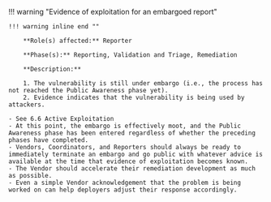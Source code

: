 !!! warning "Evidence of exploitation for an embargoed report"

    !!! warning inline end ""
        
        **Role(s) affected:** Reporter
    
        **Phase(s):** Reporting, Validation and Triage, Remediation
    
        **Description:**
    
        1. The vulnerability is still under embargo (i.e., the process has not reached the Public Awareness phase yet).
        2. Evidence indicates that the vulnerability is being used by attackers.

    - See 6.6 Active Exploitation
    - At this point, the embargo is effectively moot, and the Public Awareness phase has been entered regardless of whether the preceding phases have completed.
    - Vendors, Coordinators, and Reporters should always be ready to immediately terminate an embargo and go public with whatever advice is available at the time that evidence of exploitation becomes known.
    - The Vendor should accelerate their remediation development as much as possible.
    - Even a simple Vendor acknowledgement that the problem is being worked on can help deployers adjust their response accordingly.

